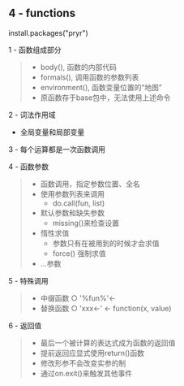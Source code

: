 ## 4 - functions

install.packages("pryr")

1 - 函数组成部分

> - body(), 函数的内部代码
> - formals(), 调用函数的参数列表
> - environment(), 函数变量位置的“地图”
> -  原函数存于base包中，无法使用上述命令

2 - 词法作用域

* 全局变量和局部变量

3 - 每个运算都是一次函数调用

4 - 函数参数

> * 函数调用，指定参数位置、全名
> * 使用参数列表来调用
>   * do.call(fun, list)
> * 默认参数和缺失参数
>   * missing()来检查设置
> * 惰性求值
>   * 参数只有在被用到的时候才会求值
>   * force() 强制求值
> * …参数

5 - 特殊调用

> * 中缀函数
>   ○ '%fun%'<-
> * 替换函数
>   ○ 'xxx<-' <- function(x, value)

6 - 返回值

> - 最后一个被计算的表达式成为函数的返回值
> - 提前返回应显式使用return()函数
> - 修改形参不会改变实参的制
> - 通过on.exit()来触发其他事件